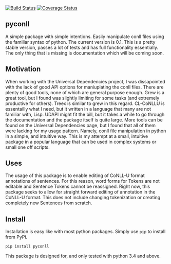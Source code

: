 [![Build Status](https://travis-ci.org/matgrioni/pyconll.svg?branch=master)](https://travis-ci.org/matgrioni/pyconll)
[![Coverage Status](https://coveralls.io/repos/github/matgrioni/pyconll/badge.svg?branch=master)](https://coveralls.io/github/matgrioni/pyconll?branch=master)

## pyconll

A simple package with simple intentions. Easily manipulate conll files using the familiar syntax of python. The current version is 0.1. This is a pretty stable version, passes a lot of tests and has full functionality essentially. The only thing that is missing is documentation which will be coming soon.


## Motivation

When working with the Universal Dependencies project, I was dissapointed with the lack of good API options for maniuplating the conll files. There are plenty of good tools, none of which are general purpose enough. Grew is a great tool, but I found was slightly limiting for some tasks (and extremely productive for others). Treex is similar to grew in this regard. CL-CoNLLU is essentailly what I need, but it written in a language that many are not familiar with, Lisp. UDAPI might fit the bill, but it takes a while to go through the documentation and the package itself is quite large. More tools can be found on the Universal Dependencies page, but I found that all of them were lacking for my usage pattern. Namely, conll file manipulation in python in a simple, and intuitive way. This is my attempt at a small, intuitive package in a popular language that can be used in complex systems or small one off scripts.


## Uses

The usage of this package is to enable editing of CoNLL-U format annotations of sentences. For this reason, word forms for Tokens are not editable and Sentence Tokens cannot be reassigned. Right now, this package seeks to allow for straight forward editing of annotation in the CoNLL-U format. This does not include changing tokenization or creating completely new Sentences from scratch.


## Install

Installation is easy like with most python packages. Simply use `pip` to install from PyPi.

```
pip install pyconll
```

This package is designed for, and only tested with python 3.4 and above.
